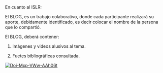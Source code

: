 En cuanto al ISLR:

<!-- 1) ¿Qué es el ISLR? -->

<!-- 2) ¿Quiénes están obligados al pago del ISLR?  -->

<!-- ¿Qué es acreditar el ISLR -->

<!--  3) ¿Qué es el enriquecimiento neto?  -->
 
 <!-- Base imponible para el pago del ISLR -->

<!--  4) Origen del Rentas causadas en Venezuela
 -->
<!-- 5) Personas sometidas al pago del ISLR -->

<!-- 6) Explicar el proceso de pago entes recaudadores del ISLR -->

<!-- 7) Plazo de pago del ISLR -->

<!-- 8) Exenciones del ISLR -->

<!-- 9) Importancia para del ISLR para la Nación. -->
<!-- 
En cuanto al IVA: -->

<!-- 1) Definir el Impuesto al Valor Agregado.

2) Alícuotas del Impuesto al Valor Agregado. -->

<!-- 3) Rubros exentos y gravables del Impuesto al Valor Agregado. -->

<!-- 4) Proceso de pago, anticipos, cumplimiento de la obligación.

5) ¿Quiénes son considerados contribuyentes en materia e Impuesto al Valor Agregado? -->

El BLOG, es un trabajo colaborativo, donde cada participante realizará su aporte, debidamente identificado, es decir colocar el nombre de la persona que lo compartió.

El BLOG, deberá contener:

1) Imágenes y videos alusivos al tema.

2) Fuetes bibliográficas consultada.



<a href="https://imgbb.com/"><img src="https://i.ibb.co/LzMmtPf/Doi-Mxp-VWw-AAh06t.jpg" alt="Doi-Mxp-VWw-AAh06t" border="0"></a>